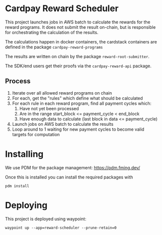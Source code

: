 # Cardpay Reward Scheduler

This project launches jobs in AWS batch to calculate the rewards for the reward programs. It does not submit the result on-chain, but is responsible for orchestrating the calculation of the results.

The calculations happen in docker containers, the cardstack containers are defined in the package `cardpay-reward-programs`

The results are written on chain by the package `reward-root-submitter`.

The SDK/end users get their proofs via the `cardpay-reward-api` package.

## Process

1. Iterate over all allowed reward programs on chain
2. For each, get the "rules" which define what should be calculated
3. For each rule in each reward program, find all payment cycles which:
    1. Have not yet been processed
    2. Are in the range start_block <= payment_cycle < end_block
    3. Have enough data to calculate (last block in data <= payment_cycle) 
4. Launch jobs on AWS batch to calculate the results
5. Loop around to 1 waiting for new payment cycles to become valid targets for computation

# Installing

We use PDM for the package management: https://pdm.fming.dev/

Once this is installed you can install the required packages with

    pdm install

# Deploying

This project is deployed using waypoint:

    waypoint up --app=reward-scheduler --prune-retain=0